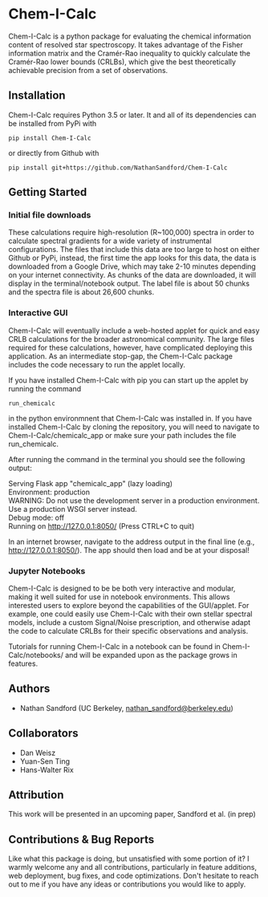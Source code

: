 # Chem-I-Calc

Chem-I-Calc is a python package for evaluating the chemical information content
of resolved star spectroscopy.
It takes advantage of the Fisher information matrix and the Cramér-Rao inequality
to quickly calculate the Cramér-Rao lower bounds (CRLBs), which give the best
theoretically achievable precision from a set of observations.

## Installation
Chem-I-Calc requires Python 3.5 or later.
It and all of its dependencies can be installed from PyPi with
```
pip install Chem-I-Calc
```
or directly from Github with
```
pip install git+https://github.com/NathanSandford/Chem-I-Calc
```

## Getting Started
### Initial file downloads
These calculations require high-resolution (R~100,000) spectra in order to calculate
spectral gradients for a wide variety of instrumental configurations. The files that
include this data are too large to host on either Github or PyPi, instead, the first time
the app looks for this data, the data is downloaded from a Google Drive, which may take
2-10 minutes depending on your internet connectivity. As chunks of the data are downloaded,
it will display in the terminal/notebook output. The label file is about 50 chunks and the
spectra file is about 26,600 chunks.

### Interactive GUI
Chem-I-Calc will eventually include a web-hosted applet for quick and easy
CRLB calculations for the broader astronomical community. The large files required
for these calculations, however, have complicated deploying this application. As an
intermediate stop-gap, the Chem-I-Calc package includes the code necessary to run the
applet locally.

If you have installed Chem-I-Calc with pip you can start up the applet by running
the command
```
run_chemicalc
```
in the python environmnent that Chem-I-Calc was installed in. If you have installed
Chem-I-Calc by cloning the repository, you will need to navigate to 
Chem-I-Calc/chemicalc_app or make sure your path includes the file run_chemicalc.

After running the command in the terminal you should see the following output:

 Serving Flask app "chemicalc_app" (lazy loading) <br>
 Environment: production <br>
 WARNING: Do not use the development server in a production environment. <br>
 Use a production WSGI server instead. <br>
 Debug mode: off <br>
 Running on http://127.0.0.1:8050/ (Press CTRL+C to quit) <br>
 
In an internet browser, navigate to the address output in the final line
(e.g., http://127.0.0.1:8050/). The app should then load and be at your disposal!

### Jupyter Notebooks
Chem-I-Calc is designed to be be both very interactive and modular, making it well suited
for use in notebook environments. This allows interested users to explore beyond the
capabilities of the GUI/applet. For example, one could easily use Chem-I-Calc with their
own stellar spectral models, include a custom Signal/Noise prescription, and otherwise
adapt the code to calculate CRLBs for their specific observations and analysis.

Tutorials for running Chem-I-Calc in a notebook can be found in Chem-I-Calc/notebooks/ and
will be expanded upon as the package grows in features.

## Authors
- Nathan Sandford (UC Berkeley, nathan_sandford@berkeley.edu)

## Collaborators
- Dan Weisz
- Yuan-Sen Ting
- Hans-Walter Rix

## Attribution
This work will be presented in an upcoming paper, Sandford et al. (in prep) 

## Contributions & Bug Reports
Like what this package is doing, but unsatisfied with some portion of it?
I warmly welcome any and all contributions, particularly in feature additions,
web deployment, bug fixes, and code optimizations. Don't hesitate to reach out to me if you have any
ideas or contributions you would like to apply.
